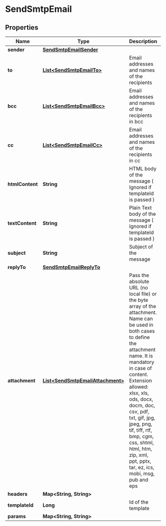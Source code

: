 
# SendSmtpEmail

## Properties
Name | Type | Description | Notes
------------ | ------------- | ------------- | -------------
**sender** | [**SendSmtpEmailSender**](SendSmtpEmailSender.md) |  | 
**to** | [**List&lt;SendSmtpEmailTo&gt;**](SendSmtpEmailTo.md) | Email addresses and names of the recipients | 
**bcc** | [**List&lt;SendSmtpEmailBcc&gt;**](SendSmtpEmailBcc.md) | Email addresses and names of the recipients in bcc |  [optional]
**cc** | [**List&lt;SendSmtpEmailCc&gt;**](SendSmtpEmailCc.md) | Email addresses and names of the recipients in cc |  [optional]
**htmlContent** | **String** | HTML body of the message ( Ignored if templateId is passed ) | 
**textContent** | **String** | Plain Text body of the message ( Ignored if templateId is passed ) |  [optional]
**subject** | **String** | Subject of the message | 
**replyTo** | [**SendSmtpEmailReplyTo**](SendSmtpEmailReplyTo.md) |  |  [optional]
**attachment** | [**List&lt;SendSmtpEmailAttachment&gt;**](SendSmtpEmailAttachment.md) | Pass the absolute URL (no local file) or the byte array of the attachment. Name can be used in both cases to define the attachment name. It is mandatory in case of content. Extension allowed: xlsx, xls, ods, docx, docm, doc, csv, pdf, txt, gif, jpg, jpeg, png, tif, tiff, rtf, bmp, cgm, css, shtml, html, htm, zip, xml, ppt, pptx, tar, ez, ics, mobi, msg, pub and eps |  [optional]
**headers** | **Map&lt;String, String&gt;** |  |  [optional]
**templateId** | **Long** | Id of the template |  [optional]
**params** | **Map&lt;String, String&gt;** |  |  [optional]




